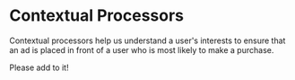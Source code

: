 # Contextual Processors

Contextual processors help us understand a user's interests to ensure that an ad is placed in front of a user who is most likely to make a purchase.

Please add to it!
